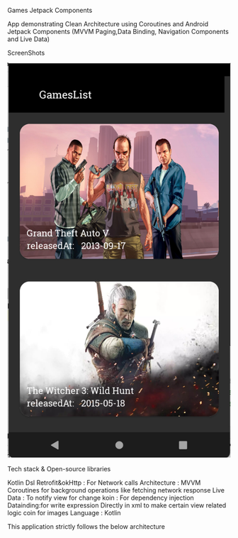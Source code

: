 Games Jetpack Components

App demonstrating Clean Architecture using Coroutines and Android Jetpack Components (MVVM Paging,Data Binding, Navigation Components and Live Data)

ScreenShots

 ![Alt text](screenShot/games.png?raw=true "Title")

Tech stack & Open-source libraries

Kotlin Dsl
Retrofit&okHttp : For Network calls
Architecture : MVVM
Coroutines for background operations like fetching network response
Live Data : To notify view for change
koin : For dependency injection
Datainding:for write expression Directly in xml to make certain view related logic
coin for images
Language : Kotlin

This application strictly follows the below architecture
